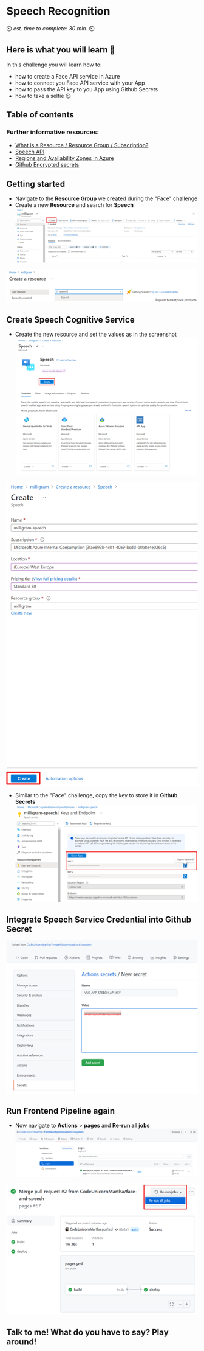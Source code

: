 # Speech Recognition

⏲️ _est. time to complete: 30 min._ ⏲️

## Here is what you will learn 🎯

In this challenge you will learn how to:

- how to create a Face API service in Azure
- how to connect you Face API service with your App
- how to pass the API key to you App using Github Secrets
- how to take a selfie 😉

## Table of contents

### Further informative resources:

- [What is a Resource / Resource Group / Subscription?](https://docs.microsoft.com/azure/cloud-adoption-framework/govern/resource-consistency/resource-access-management)
- [Speech API](https://azure.microsoft.com/services/cognitive-services/speech-services/#overview)
- [Regions and Availability Zones in Azure](https://docs.microsoft.com/azure/availability-zones/az-overview)
- [Github Encrypted secrets](https://docs.github.com/en/actions/reference/encrypted-secrets)

## Getting started

- Navigate to the **Resource Group** we created during the "Face" challenge
- Create a new **Resource** and search for **Speech**
![](./images/createresource.png)

![](./images/selectspeech.png)

## Create Speech Cognitive Service

- Create the new resource and set the values as in the screenshot
![](./images/createspeech.png)

![](./images/createspeechresource.png)

- Similar to the "Face" challenge, copy the key to store it in **Github Secrets**
![](./images/copykeys.png)

## Integrate Speech Service Credential into Github Secret

![](./images/vue-app-speech-api-key-secret.png)

## Run Frontend Pipeline again

- Now navigate to **Actions** > **pages** and **Re-run all jobs**
![](./images/runworkflow.png)

![](./images/rerunalljobs.png)

## Talk to me! What do you have to say? Play around!
